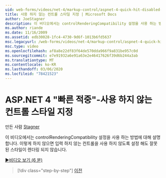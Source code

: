 ```yaml
---
uid: web-forms/videos/net-4/markup-control/aspnet-4-quick-hit-disabled-control-styling
title: 사용 하지 않는 컨트롤 스타일 지정 | Microsoft Docs
author: JoeStagner
description: 이 비디오에서는 controlRenderingCompatibility 설정을 사용 하는 방법에 대해 설명 합니다. 이렇게 하지 않으면 입력 하지 않는 컨트롤을 사용 하지 않도록 설정 해도 잘못 된 스타일이 렌더링 되지 않습니다.
ms.author: riande
ms.date: 11/16/2009
ms.assetid: edb30028-1fc4-4730-9d6f-1013b6fd5637
msc.legacyurl: /web-forms/videos/net-4/markup-control/aspnet-4-quick-hit-disabled-control-styling
msc.type: video
ms.openlocfilehash: af8a8e22df83f64de570dda966f9a831be957c0d
ms.sourcegitcommit: e7e91932a6e91a63e2e46417626f39d6b244a3ab
ms.translationtype: MT
ms.contentlocale: ko-KR
ms.lasthandoff: 03/06/2020
ms.locfileid: "78421523"
---
```

# <a name="aspnet-4-quick-hit---disabled-control-styling"></a>ASP.NET 4 "빠른 적중"-사용 하지 않는 컨트롤 스타일 지정

만든 사람 [Stagner](https://github.com/JoeStagner)

이 비디오에서는 controlRenderingCompatibility 설정을 사용 하는 방법에 대해 설명 합니다. 이렇게 하지 않으면 입력 하지 않는 컨트롤을 사용 하지 않도록 설정 해도 잘못 된 스타일이 렌더링 되지 않습니다. 

[&#9654;비디오 보기 (6 분)](https://channel9.msdn.com/Blogs/ASP-NET-Site-Videos/aspnet-4-quick-hit-disabled-control-styling)

> [!div class="step-by-step"]
> [이전](aspnet-4-quick-hit-hidden-field-divs.md)
